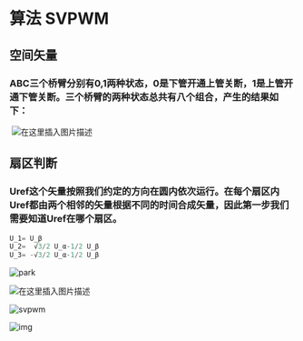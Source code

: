



# 算法 SVPWM



  

   ## 空间矢量

###  		ABC三个桥臂分别有0,1两种状态，0是下管开通上管关断，1是上管开通下管关断。三个桥臂的两种状态总共有八个组合，产生的结果如下：

​    ![在这里插入图片描述](https://img-blog.csdnimg.cn/20190628152945167.png?x-oss-process=image/watermark,type_ZmFuZ3poZW5naGVpdGk,shadow_10,text_aHR0cHM6Ly9ibG9nLmNzZG4ubmV0L21pY2hhZWxm,size_16,color_FFFFFF,t_70)



## 扇区判断

### Uref这个矢量按照我们约定的方向在圆内依次运行。在每个扇区内Uref都由两个相邻的矢量根据不同的时间合成矢量，因此第一步我们需要知道Uref在哪个扇区。



```c
U_1= U_β
U_2=  √3/2 U_α-1/2 U_β
U_3= -√3/2 U_α-1/2 U_β
```

![park](C:\My_Project_Markdown\Study_YellowNew\image\park.jpg)

![在这里插入图片描述](https://img-blog.csdnimg.cn/20190628153725357.png?x-oss-process=image/watermark,type_ZmFuZ3poZW5naGVpdGk,shadow_10,text_aHR0cHM6Ly9ibG9nLmNzZG4ubmV0L21pY2hhZWxm,size_16,color_FFFFFF,t_70)

![svpwm](C:\My_Project_Markdown\Study_YellowNew\image\svpwm.gif)





![img](https://img-blog.csdnimg.cn/img_convert/8dc91f8ccb7a11605a289c6004b45423.gif)
